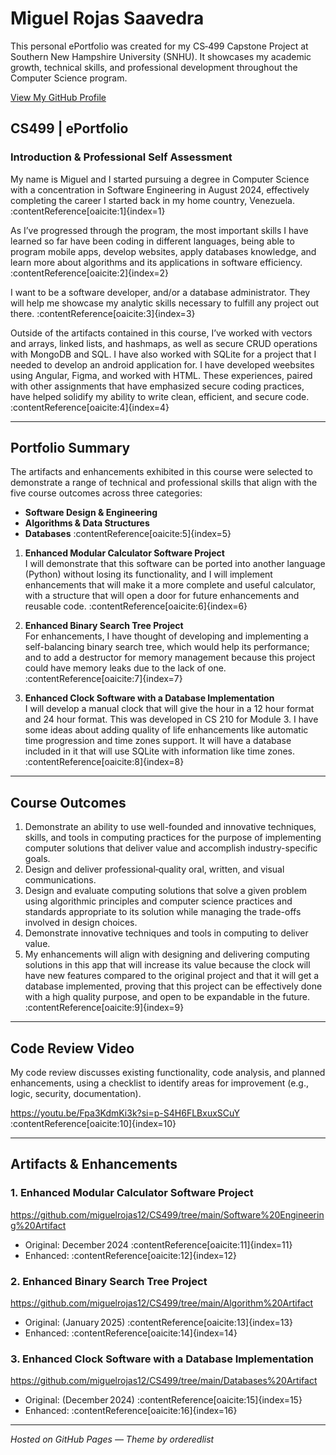 # Miguel Rojas Saavedra

This personal ePortfolio was created for my CS‑499 Capstone Project at Southern New Hampshire University (SNHU). It showcases my academic growth, technical skills, and professional development throughout the Computer Science program.

[View My GitHub Profile](https://github.com/miguelrojas12)

## CS499 | ePortfolio

### Introduction & Professional Self Assessment

My name is Miguel and I started pursuing a degree in Computer Science with a concentration in Software Engineering in August 2024, effectively completing the career I started back in my home country, Venezuela.  :contentReference[oaicite:1]{index=1}

As I’ve progressed through the program, the most important skills I have learned so far have been coding in different languages, being able to program mobile apps, develop websites, apply databases knowledge, and learn more about algorithms and its applications in software efficiency. :contentReference[oaicite:2]{index=2}

I want to be a software developer, and/or a database administrator. They will help me showcase my analytic skills necessary to fulfill any project out there. :contentReference[oaicite:3]{index=3}

Outside of the artifacts contained in this course, I’ve worked with vectors and arrays, linked lists, and hashmaps, as well as secure CRUD operations with MongoDB and SQL. I have also worked with SQLite for a project that I needed to develop an android application for. I have developed weebsites using Angular, Figma, and worked with HTML. These experiences, paired with other assignments that have emphasized secure coding practices, have helped solidify my ability to write clean, efficient, and secure code. :contentReference[oaicite:4]{index=4}

---

## Portfolio Summary

The artifacts and enhancements exhibited in this course were selected to demonstrate a range of technical and professional skills that align with the five course outcomes across three categories:

- **Software Design & Engineering**
- **Algorithms & Data Structures**
- **Databases** :contentReference[oaicite:5]{index=5}

1. **Enhanced Modular Calculator Software Project**  
   I will demonstrate that this software can be ported into another language (Python) without losing its functionality, and I will implement enhancements that will make it a more complete and useful calculator, with a structure that will open a door for future enhancements and reusable code. :contentReference[oaicite:6]{index=6}

2. **Enhanced Binary Search Tree Project**  
   For enhancements, I have thought of developing and implementing a self-balancing binary search tree, which would help its performance; and to add a destructor for memory management because this project could have memory leaks due to the lack of one.  :contentReference[oaicite:7]{index=7}

3. **Enhanced Clock Software with a Database Implementation**  
   I will develop a manual clock that will give the hour in a 12 hour format and 24 hour format. This was developed in CS 210 for Module 3. I have some ideas about adding quality of life enhancements like automatic time progression and time zones support. It will have a database included in it that will use SQLite with information like time zones.  :contentReference[oaicite:8]{index=8}

---

## Course Outcomes

1. Demonstrate an ability to use well-founded and innovative techniques, skills, and tools in computing practices for the purpose of implementing computer solutions that deliver value and accomplish industry-specific goals.
2. Design and deliver professional‑quality oral, written, and visual communications.  
3. Design and evaluate computing solutions that solve a given problem using algorithmic principles and computer science practices and standards appropriate to its solution while managing the trade-offs involved in design choices.   
4. Demonstrate innovative techniques and tools in computing to deliver value.  
5. My enhancements will align with designing and delivering computing solutions in this app that will increase its value because the clock will have new features compared to the original project and that it will get a database implemented, proving that this project can be effectively done with a high quality purpose, and open to be expandable in the future.  :contentReference[oaicite:9]{index=9}

---

## Code Review Video

My code review discusses existing functionality, code analysis, and planned enhancements, using a checklist to identify areas for improvement (e.g., logic, security, documentation). 

https://youtu.be/Fpa3KdmKi3k?si=p-S4H6FLBxuxSCuY :contentReference[oaicite:10]{index=10}

---

## Artifacts & Enhancements

### 1. Enhanced Modular Calculator Software Project  

https://github.com/miguelrojas12/CS499/tree/main/Software%20Engineering%20Artifact

- Original: December 2024 :contentReference[oaicite:11]{index=11}  
- Enhanced: :contentReference[oaicite:12]{index=12}

### 2. Enhanced Binary Search Tree Project  


https://github.com/miguelrojas12/CS499/tree/main/Algorithm%20Artifact

- Original: (January 2025) :contentReference[oaicite:13]{index=13}  
- Enhanced: :contentReference[oaicite:14]{index=14}

### 3. Enhanced Clock Software with a Database Implementation  

https://github.com/miguelrojas12/CS499/tree/main/Databases%20Artifact

- Original: (December 2024) :contentReference[oaicite:15]{index=15}  
- Enhanced: :contentReference[oaicite:16]{index=16}

---

*Hosted on GitHub Pages — Theme by orderedlist*

